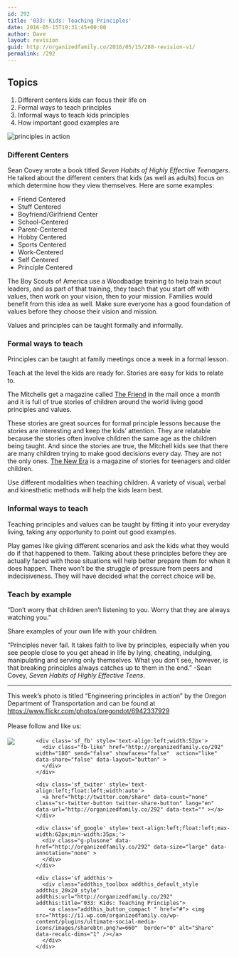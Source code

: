 ```yaml
---
id: 292
title: '033: Kids: Teaching Principles'
date: 2016-05-15T19:31:45+00:00
author: Dave
layout: revision
guid: http://organizedfamily.co/2016/05/15/288-revision-v1/
permalink: /292
---
```

## Topics

  1. Different centers kids can focus their life on
  2. Formal ways to teach principles
  3. Informal ways to teach kids principles
  4. How important good examples are

<img src="https://i1.wp.com/organizedfamily.co/wp-content/uploads/2016/05/principles.jpg?w=660" alt="principles in action" data-recalc-dims="1" /> 

### Different Centers

Sean Covey wrote a book titled _Seven Habits of Highly Effective Teenagers_. He talked about the different centers that kids (as well as adults) focus on which determine how they view themselves. Here are some examples:

  * Friend Centered
  * Stuff Centered
  * Boyfriend/Girlfriend Center
  * School-Centered
  * Parent-Centered
  * Hobby Centered
  * Sports Centered
  * Work-Centered
  * Self Centered
  * Principle Centered

The Boy Scouts of America use a Woodbadge training to help train scout leaders, and as part of that training, they teach that you start off with values, then work on your vision, then to your mission. Families would benefit from this idea as well. Make sure everyone has a good foundation of values before they choose their vision and mission.

Values and principles can be taught formally and informally.

### Formal ways to teach

Principles can be taught at family meetings once a week in a formal lesson.

Teach at the level the kids are ready for. Stories are easy for kids to relate to.

The Mitchells get a magazine called [The Friend](https://www.lds.org/friend/?lang=eng) in the mail once a month and it is full of true stories of children around the world living good principles and values.

These stories are great sources for formal principle lessons because the stories are interesting and keep the kids&#8217; attention. They are relatable because the stories often involve children the same age as the children being taught. And since the stories are true, the Mitchell kids see that there are many children trying to make good decisions every day. They are not the only ones. [The New Era](https://www.lds.org/new-era?lang=eng) is a magazine of stories for teenagers and older children.

Use different modalities when teaching children. A variety of visual, verbal and kinesthetic methods will help the kids learn best.

### Informal ways to teach

Teaching principles and values can be taught by fitting it into your everyday living, taking any opportunity to point out good examples.

Play games like giving different scenarios and ask the kids what they would do if that happened to them. Talking about these principles before they are actually faced with those situations will help better prepare them for when it does happen. There won&#8217;t be the struggle of pressure from peers and indecisiveness. They will have decided what the correct choice will be.

### Teach by example

&#8220;Don&#8217;t worry that children aren&#8217;t listening to you. Worry that they are always watching you.&#8221;

Share examples of your own life with your children.

&#8220;Principles never fail. It takes faith to live by principles, especially when you see people close to you get ahead in life by lying, cheating, indulging, manipulating and serving only themselves. What you don&#8217;t see, however, is that breaking principles always catches up to them in the end.&#8221; -Sean Covey, _Seven Habits of Highly Effective Teens_.

* * *

This week&#8217;s photo is titled &#8220;Engineering principles in action&#8221; by the Oregon Department of Transportation and can be found at <https://www.flickr.com/photos/oregondot/6942337929>

<div class='sfsi_Sicons' style='width: 100%; display: inline-block; vertical-align: middle; text-align:left'>
  <div style='margin:0px 8px 0px 0px; line-height: 24px'>
    <span>Please follow and like us:</span>
  </div>
  
  <div class='sfsi_socialwpr'>
    <div class='sf_subscrbe' style='text-align:left;float:left;width:64px'>
      <a href="http://www.specificfeeds.com/widget/emailsubscribe/MTc5ODgx/OA==/" target="_blank"><img src="https://i2.wp.com/organizedfamily.co/wp-content/plugins/ultimate-social-media-icons/images/follow_subscribe.png?w=660" data-recalc-dims="1" /></a>
    </div>
    
    <div class='sf_fb' style='text-align:left;width:52px'>
      <div class="fb-like" href="http://organizedfamily.co/292" width="180" send="false" showfaces="false"  action="like" data-share="false" data-layout="button" >
      </div>
    </div>
    
    <div class='sf_twiter' style='text-align:left;float:left;width:auto'>
      <a href="http://twitter.com/share" data-count="none" class="sr-twitter-button twitter-share-button" lang="en" data-url="http://organizedfamily.co/292" data-text="" ></a>
    </div>
    
    <div class='sf_google' style='text-align:left;float:left;max-width:62px;min-width:35px;'>
      <div class="g-plusone" data-href="http://organizedfamily.co/292" data-size="large" data-annotation="none" >
      </div>
    </div>
    
    <div class='sf_addthis'>
      <div class="addthis_toolbox addthis_default_style addthis_20x20_style" addthis:url="http://organizedfamily.co/292" addthis:title="033: Kids: Teaching Principles">
        <a class="addthis_button_compact " href="#"> <img src="https://i1.wp.com/organizedfamily.co/wp-content/plugins/ultimate-social-media-icons/images/sharebtn.png?w=660"  border="0" alt="Share" data-recalc-dims="1" /></a>
      </div>
    </div>
  </div>
</div>